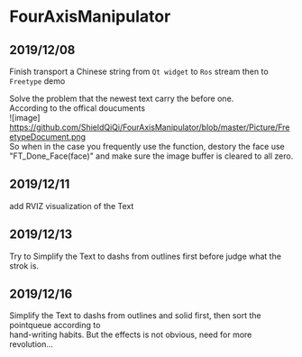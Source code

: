 # FourAxisManipulator

## 2019/12/08

Finish transport a Chinese string from `Qt widget` to `Ros` stream then to `Freetype` demo

Solve the problem that the newest text carry the before one.
<br>
According to the offical doucuments<br>
![image] https://github.com/ShieldQiQi/FourAxisManipulator/blob/master/Picture/FreetypeDocument.png
<br>So when in the case you frequently use the function, destory the face use "FT_Done_Face(face)" and make sure the image buffer is cleared to all zero.


## 2019/12/11

add RVIZ visualization of the Text

## 2019/12/13

Try to Simplify the Text to dashs from outlines first before judge what the strok is.

## 2019/12/16

Simplify the Text to dashs from outlines and solid first, then sort the pointqueue according to 
<br>
hand-writing habits. But the effects is not obvious, need for more revolution...

